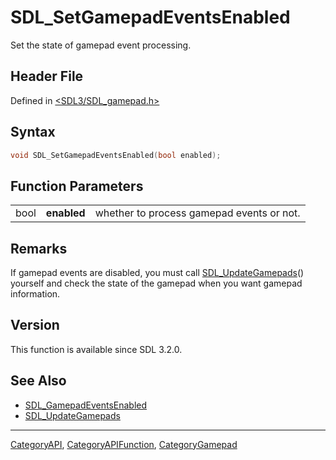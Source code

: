 # SDL_SetGamepadEventsEnabled

Set the state of gamepad event processing.

## Header File

Defined in [<SDL3/SDL_gamepad.h>](https://github.com/libsdl-org/SDL/blob/main/include/SDL3/SDL_gamepad.h)

## Syntax

```c
void SDL_SetGamepadEventsEnabled(bool enabled);
```

## Function Parameters

|      |             |                                           |
| ---- | ----------- | ----------------------------------------- |
| bool | **enabled** | whether to process gamepad events or not. |

## Remarks

If gamepad events are disabled, you must call
[SDL_UpdateGamepads](SDL_UpdateGamepads)() yourself and check the state of
the gamepad when you want gamepad information.

## Version

This function is available since SDL 3.2.0.

## See Also

- [SDL_GamepadEventsEnabled](SDL_GamepadEventsEnabled)
- [SDL_UpdateGamepads](SDL_UpdateGamepads)

----
[CategoryAPI](CategoryAPI), [CategoryAPIFunction](CategoryAPIFunction), [CategoryGamepad](CategoryGamepad)

